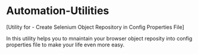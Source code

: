 # Automation-Utilities


[Utility for - Create Selenium Object Repository in Config Properties File]

In this utility helps you to mnaintain your browser object reposity into config properties file to make your life even more easy.
